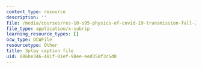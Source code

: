 ```yaml
---
content_type: resource
description: ''
file: /media/courses/res-10-s95-physics-of-covid-19-transmission-fall-2020/086be346481f01ef98eeeed358f3c5d0_-Yt7LQ4k1IU.srt
file_type: application/x-subrip
learning_resource_types: []
ocw_type: OCWFile
resourcetype: Other
title: 3play caption file
uid: 086be346-481f-01ef-98ee-eed358f3c5d0
---
```


